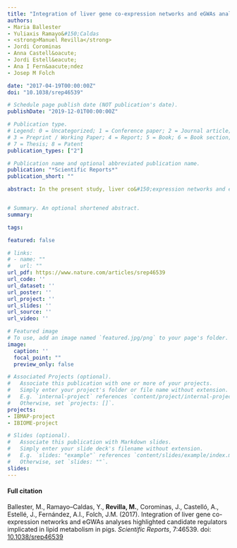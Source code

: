 ```yaml
---
title: "Integration of liver gene co-expression networks and eGWAs analyses highlighted candidate regulators implicated in lipid metabolism in pigs"
authors:
- Maria Ballester
- Yuliaxis Ramayo&#150;Caldas
- <strong>Manuel Revilla</strong>
- Jordi Corominas
- Anna Castell&oacute;
- Jordi Estell&eacute;
- Ana I Fern&aacute;ndez
- Josep M Folch

date: "2017-04-19T00:00:00Z"
doi: "10.1038/srep46539"

# Schedule page publish date (NOT publication's date).
publishDate: "2019-12-01T00:00:00Z"

# Publication type.
# Legend: 0 = Uncategorized; 1 = Conference paper; 2 = Journal article;
# 3 = Preprint / Working Paper; 4 = Report; 5 = Book; 6 = Book section;
# 7 = Thesis; 8 = Patent
publication_types: ["2"]

# Publication name and optional abbreviated publication name.
publication: "*Scientific Reports*"
publication_short: ""

abstract: In the present study, liver co&#150;expression networks and expression Genome Wide Association Study (eGWAS) were performed to identify DNA variants and molecular pathways implicated in the functional regulatory mechanisms of meat quality traits in pigs. With this purpose, the liver mRNA expression of 44 candidates genes related with lipid metabolism was analysed in 111 Iberian x Landrace backcross animals. The eGWAS identified 92 eSNPs located in seven chromosomal regions and associated with eight genes&#58; <i>CROT, CYP2U1, DGAT1, EGF, FABP1, FABP5, PLA2G12A,</i> and <i>PPARA</i>. Remarkably, <i>cis</i>&#150;eSNPs associated with <i>FABP1</i> gene expression which may be determining the C18&#58;2(n&#150;6)/C18&#58;3(n&#150;3) ratio in backfat through the multiple interaction of DNA variants and genes were identified. Furthermore, a hotspot on SSC8 associated with the gene expression of eight genes was identified and the <i>TBCK</i> gene was pointed out as candidate gene regulating it. Our results also suggested that the PI3K&#150;Akt&#150;mTOR pathway plays an important role in the control of the analysed genes highlighting nuclear receptors as the NR3C1 or PPARA. Finally, sex&#150;dimorphism associated with hepatic lipid metabolism was identified with over&#150;representation of female&#150;biased genes. These results increase our knowledge of the genetic architecture underlying fat composition traits.


# Summary. An optional shortened abstract.
summary: 

tags:

featured: false

# links:
# - name: ""
#   url: ""
url_pdf: https://www.nature.com/articles/srep46539
url_code: ''
url_dataset: ''
url_poster: ''
url_project: ''
url_slides: ''
url_source: ''
url_video: ''

# Featured image
# To use, add an image named `featured.jpg/png` to your page's folder. 
image:
  caption: ''
  focal_point: ""
  preview_only: false

# Associated Projects (optional).
#   Associate this publication with one or more of your projects.
#   Simply enter your project's folder or file name without extension.
#   E.g. `internal-project` references `content/project/internal-project/index.md`.
#   Otherwise, set `projects: []`.
projects: 
- IBMAP-project
- IBIOME-project

# Slides (optional).
#   Associate this publication with Markdown slides.
#   Simply enter your slide deck's filename without extension.
#   E.g. `slides: "example"` references `content/slides/example/index.md`.
#   Otherwise, set `slides: ""`.
slides: 
---
```


<div class="article-style">
  <h4 id=full-citation">Full citation</h4>
<p>
  Ballester, M., Ramayo&#150;Caldas, Y., <strong>Revilla, M.</strong>, Corominas, J., Castell&oacute;, A., Estell&eacute;, J., Fern&aacute;ndez, A.I., Folch, J.M. (2017). Integration of liver gene co-expression networks and eGWAs analyses highlighted candidate regulators implicated in lipid metabolism in pigs. <em>Scientific Reports</em>, 7:46539. doi: <a href="https://doi.org/10.1038/srep46539" target="_blank">10.1038/srep46539</a>  
  </p>
</div>
  